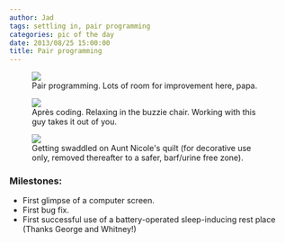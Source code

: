 ```yaml
---
author: Jad
tags: settling in, pair programming 
categories: pic of the day
date: 2013/08/25 15:00:00
title: Pair programming
---
```


<figure>
<img src="/img/img_1794_1_medium.jpg" />
<figcaption>Pair programming.  Lots of room for improvement here, papa.</figcaption>
</figure>


<figure>
<img src="/img/img_1806_1_medium.jpg" />
<figcaption>Après coding.  Relaxing in the buzzie chair.  Working with this guy takes it out of you.</figcaption>
</figure>

<figure>
<img src="/img/img_1805_1_medium.jpg" />
<figcaption>Getting swaddled on Aunt Nicole's quilt (for decorative use only, removed thereafter to a safer, barf/urine free zone).</figcaption>
</figure>

### Milestones:
* First glimpse of a computer screen.
* First bug fix.
* First successful use of a battery-operated sleep-inducing rest place (Thanks George and Whitney!)
